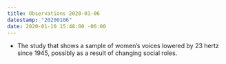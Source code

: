 ```yaml
---
title: Observations 2020-01-06
datestamp: "20200106"
date: 2020-01-10 15:48:00 -06:00
---
```


- The study that shows a sample of women’s voices lowered by 23 hertz since 1945, possibly as a result of changing social roles.
